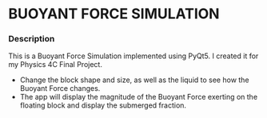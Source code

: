 # BUOYANT FORCE SIMULATION

### Description
This is a Buoyant Force Simulation implemented using PyQt5.
I created it for my Physics 4C Final Project.

* Change the block shape and size, as well as the liquid to see how the Buoyant Force changes.
* The app will display the magnitude of the Buoyant Force exerting on the floating block and display the submerged fraction. 
